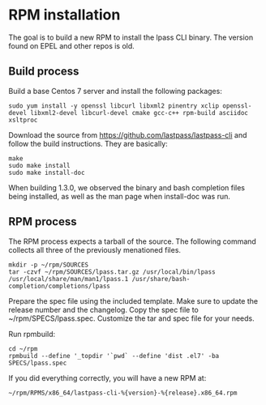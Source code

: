 # RPM installation

The goal is to build a new RPM to install the lpass CLI binary. The version found on EPEL and other repos is old.

## Build process

Build a base Centos 7 server and install the following packages:

```
sudo yum install -y openssl libcurl libxml2 pinentry xclip openssl-devel libxml2-devel libcurl-devel cmake gcc-c++ rpm-build asciidoc xsltproc
```

Download the source from https://github.com/lastpass/lastpass-cli and follow the build instructions. They are basically:

```
make
sudo make install
sudo make install-doc
```

When building 1.3.0, we observed the binary and bash completion files being installed, as well as the man page when install-doc was run.

## RPM process

The RPM process expects a tarball of the source. The following command collects all three of the previously menationed files.

```
mkdir -p ~/rpm/SOURCES
tar -czvf ~/rpm/SOURCES/lpass.tar.gz /usr/local/bin/lpass /usr/local/share/man/man1/lpass.1 /usr/share/bash-completion/completions/lpass
```

Prepare the spec file using the included template. Make sure to update the release number and the changelog. Copy the spec file to ~/rpm/SPECS/lpass.spec. Customize the tar and spec file for your needs.

Run rpmbuild:

```
cd ~/rpm
rpmbuild --define '_topdir '`pwd` --define 'dist .el7' -ba SPECS/lpass.spec
```

If you did everything correctly, you will have a new RPM at:

```
~/rpm/RPMS/x86_64/lastpass-cli-%{version}-%{release}.x86_64.rpm
```
